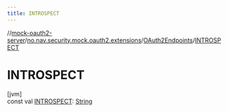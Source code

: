 ```yaml
---
title: INTROSPECT
---
```

//[mock-oauth2-server](../../../index.html)/[no.nav.security.mock.oauth2.extensions](../index.html)/[OAuth2Endpoints](index.html)/[INTROSPECT](-i-n-t-r-o-s-p-e-c-t.html)



# INTROSPECT



[jvm]\
const val [INTROSPECT](-i-n-t-r-o-s-p-e-c-t.html): [String](https://kotlinlang.org/api/latest/jvm/stdlib/kotlin/-string/index.html)




